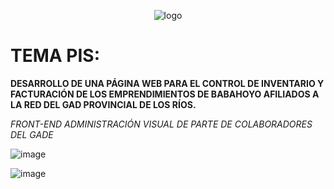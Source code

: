 <center style="text-align: center">

![logo](https://github.com/carloscolchinec/pis-istb232/assets/75394232/d03090a6-02f3-40d7-8612-7fa03ba05591)

</center>


# TEMA PIS: 
**DESARROLLO DE UNA PÁGINA WEB PARA EL CONTROL DE INVENTARIO Y FACTURACIÓN DE LOS EMPRENDIMIENTOS DE BABAHOYO AFILIADOS A LA RED DEL GAD PROVINCIAL DE LOS RÍOS.**

*FRONT-END ADMINISTRACIÓN VISUAL DE PARTE DE COLABORADORES DEL GADE*

![image](https://github.com/carloscolchinec/pis-istb232/assets/75394232/f594dcef-cec1-4827-94e9-3cc0cc99d411)

![image](https://github.com/carloscolchinec/pis-istb232/assets/75394232/de921cf8-52c9-45fb-b721-830554a3fe14)
